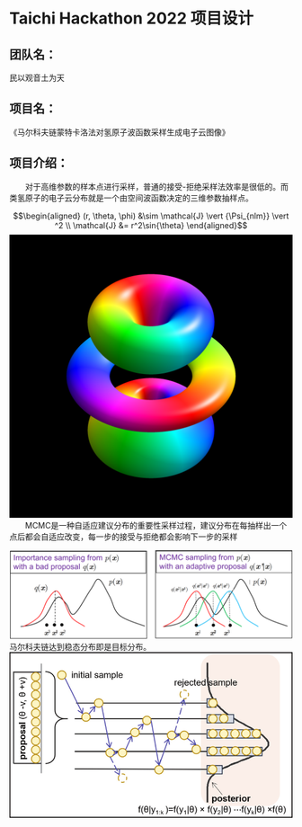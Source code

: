 # Taichi Hackathon 2022 项目设计

## 团队名：
民以观音土为天
## 项目名：
《马尔科夫链蒙特卡洛法对氢原子波函数采样生成电子云图像》
## 项目介绍：
&emsp;&emsp;对于高维参数的样本点进行采样，普通的接受-拒绝采样法效率是很低的。而类氢原子的电子云分布就是一个由空间波函数决定的三维参数抽样点。  

$$\begin{aligned} (r, \theta, \phi) &\sim \mathcal{J} \vert {\Psi_{nlm}} \vert ^2 \\ \mathcal{J} &= r^2\sin{\theta} \end{aligned}$$
![Wave function 3D illustration](/pic/eigenstate_4_3_1.png)
&emsp;&emsp;MCMC是一种自适应建议分布的重要性采样过程，建议分布在每抽样出一个点后都会自适应改变，每一步的接受与拒绝都会影响下一步的采样  

![MCMC and Adaptive Proposals](/pic/ImportanceAndMCMC.png)
马尔科夫链达到稳态分布即是目标分布。
![Markov chain Monte Carlo sampling using random walk](/pic/MarkovChainAndRandomWalk.png)